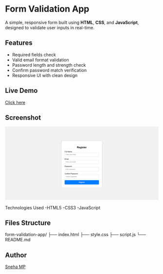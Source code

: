 # Form Validation App

A simple, responsive form built using **HTML**, **CSS**, and **JavaScript**, designed to validate user inputs in real-time.

## Features
- Required fields check
- Valid email format validation
- Password length and strength check
- Confirm password match verification
- Responsive UI with clean design

## Live Demo
[Click here](https://snehamp12.github.io/form-validation-app/)

## Screenshot
![Form Screenshot](screenshot.png)

Technologies Used
-HTML5
-CSS3
-JavaScript

## Files Structure
form-validation-app/
├── index.html
├── style.css
├── script.js
└── README.md

## Author
[Sneha MP](https://github.com/snehamp12)
